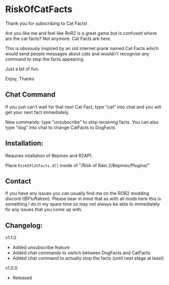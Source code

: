 # RiskOfCatFacts

Thank you for subscribing to Cat Facts!

Are you like me and feel like RoR2 is a great game but is confused where are the cat facts? Not anymore. Cat Facts are here.

This is obviously inspired by an old internet prank named Cat Facts which would send people messages about cats and wouldn't recognise any command to stop the facts appearing.

Just a bit of fun.

Enjoy,
Thanks

## Chat Command

If you just can't wait for that next Cat Fact, type "cat" into chat and you will get your next fact immediately.

New commands: type "unsubscribe" to stop receiving facts. You can also type "dog" into chat to change CatFacts to DogFacts

## Installation:

Requires intallation of Bepinex and R2API. 

Place `RiskOfCatFacts.dll` inside of "/Risk of Rain 2/Bepinex/Plugins/"

## Contact

If you have any issues you can usually find me on the ROR2 modding discord (@Fluffatron). Please bear in mind that as with all mods here this is something I do in my spare time so may not always be able to immediately fix any issues that you come up with. 

## Changelog:

v1.1.0
- Added unsubscribe feature
- Added chat commands to switch between DogFacts and CatFacts
- Added chat command to actually stop the facts (until next stage at least)

v1.0.0
- Released
